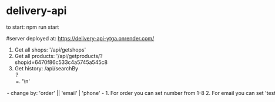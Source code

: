 # delivery-api
to start: npm run start

#server deployed at: https://delivery-api-ytga.onrender.com/ 
1. Get all shops: '/api/getshops'
2. Get all products: '/api/getproducts/?shopid=6470f86c533c4a5745a545c8
3. Get history: /api/searchBy<option>?<option>=<value>. '\n'
  <option> - change by: 'order' || 'email' | 'phone'
  <value> - 1. For order you can set number from 1-8
            2. For email you can set 'test' and same to phone.
